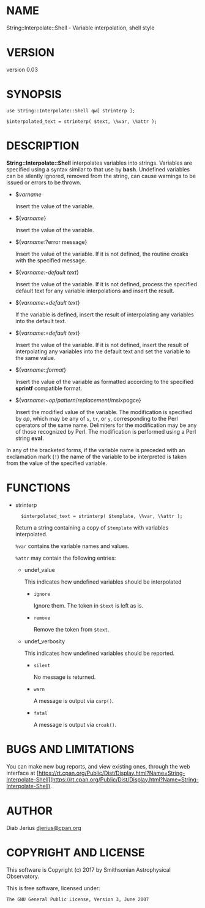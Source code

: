 # NAME

String::Interpolate::Shell - Variable interpolation, shell style

# VERSION

version 0.03

# SYNOPSIS

    use String::Interpolate::Shell qw[ strinterp ];

    $interpolated_text = strinterp( $text, \%var, \%attr );

# DESCRIPTION

**String::Interpolate::Shell** interpolates variables into strings.
Variables are specified using a syntax similar to that use by **bash**.
Undefined variables can be silently ignored, removed from the string,
can cause warnings to be issued or errors to be thrown.

- $_varname_

    Insert the value of the variable.

- ${_varname_}

    Insert the value of the variable.

- ${_varname_:?error message}

    Insert the value of the variable.  If it is not defined,
    the routine croaks with the specified message.

- ${_varname_:-_default text_}

    Insert the value of the variable.  If it is not defined,
    process the specified default text for any variable interpolations and
    insert the result.

- ${_varname_:+_default text_}

    If the variable is defined, insert the result of interpolating
    any variables into the default text.

- ${_varname_:=_default text_}

    Insert the value of the variable.  If it is not defined,
    insert the result of interpolating any variables into the default text
    and set the variable to the same value.

- ${_varname_::_format_}

    Insert the value of the variable as formatted according to the
    specified **sprintf** compatible format.

- ${_varname_:~_op_/_pattern_/_replacement_/msixpogce}

    Insert the modified value of the variable.  The modification is
    specified by _op_, which may be any of `s`, `tr`, or `y`,
    corresponding to the Perl operators of the same name. Delimiters for
    the modification may be any of those recognized by Perl.  The
    modification is performed using a Perl string **eval**.

In any of the bracketed forms, if the variable name is preceded with an exclamation mark (`!`)
the name of the variable to be interpreted is taken from the value of the specified variable.

# FUNCTIONS

- strinterp

        $interpolated_text = strinterp( $template, \%var, \%attr );

    Return a string containing a copy of `$template` with variables interpolated.

    `%var` contains the variable names and values.

    `%attr` may contain the following entries:

    - undef\_value

        This indicates how undefined variables should be interpolated

        - `ignore`

            Ignore them.  The token in `$text` is left as is.

        - `remove`

            Remove the token from `$text`.

    - undef\_verbosity

        This indicates how undefined variables should be reported.

        - `silent`

            No message is returned.

        - `warn`

            A message is output via `carp()`.

        - `fatal`

            A message is output via `croak()`.

# BUGS AND LIMITATIONS

You can make new bug reports, and view existing ones, through the
web interface at [https://rt.cpan.org/Public/Dist/Display.html?Name=String-Interpolate-Shell](https://rt.cpan.org/Public/Dist/Display.html?Name=String-Interpolate-Shell).

# AUTHOR

Diab Jerius <djerius@cpan.org>

# COPYRIGHT AND LICENSE

This software is Copyright (c) 2017 by Smithsonian Astrophysical Observatory.

This is free software, licensed under:

    The GNU General Public License, Version 3, June 2007
